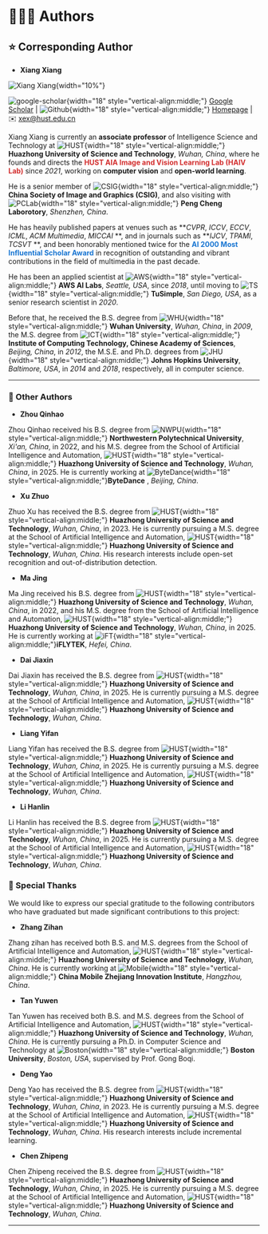 
# 🧑‍🤝‍🧑 Authors

## ⭐ Corresponding Author

- **Xiang Xiang**

![Xiang Xiang](images/corresponding-author.png){width="10%"}

![google-scholar](icons/google-scholar.png){width="18" style="vertical-align:middle;"} [Google Scholar](https://scholar.google.com/citations?hl=zh-CN&user=-D5k5ioAAAAJ) &#124; ![Github](icons/github.png){width="18" style="vertical-align:middle;"} [Homepage](https://eglxiang.github.io/) &#124; ✉️ [xex@hust.edu.cn](mailto:xex@hust.edu.cn)

Xiang Xiang is currently an **associate professor** of Intelligence Science and Technology at ![HUST](icons/hust.png){width="18" style="vertical-align:middle;"}  **Huazhong University of Science and Technology**, *Wuhan, China*, where he founds and directs the <span style="color:#d32f2f">**HUST AIA Image and Vision Learning Lab (HAIV Lab)**</span> since *2021*, working on **computer vision** and **open-world learning**.

He is a senior member of ![CSIG](icons/csig.png){width="18" style="vertical-align:middle;"}  **China Society of Image and Graphics (CSIG)**, and also visiting with ![PCLab](icons/pclab.png){width="18" style="vertical-align:middle;"}  **Peng Cheng Laborotory**, *Shenzhen, China*.

He has heavily published papers at venues such as ***CVPR*, *ICCV*, *ECCV*, *ICML*, *ACM Multimedia*, *MICCAI* **, and in journals such as ***IJCV*, *TPAMI*, *TCSVT* **, and been honorably mentioned twice for the <span style="color:#1976d2">**AI 2000 Most Influential Scholar Award**</span> in recognition of outstanding and vibrant contributions in the field of multimedia in the past decade.

He has been an applied scientist at ![AWS](icons/aws.png){width="18" style="vertical-align:middle;"}  **AWS AI Labs**, *Seattle, USA*, since *2018*, until moving to ![TS](icons/tusimple.png){width="18" style="vertical-align:middle;"}  **TuSimple**, *San Diego, USA*, as a senior research scientist in *2020*.

Before that, he received the B.S. degree from ![WHU](icons/whu.png){width="18" style="vertical-align:middle;"}  **Wuhan University**, *Wuhan, China*, in *2009*, the M.S. degree from ![ICT](icons/ict.png){width="18" style="vertical-align:middle;"}  **Institute of Computing Technology, Chinese Academy of Sciences**, *Beijing, China*, in *2012*, the M.S.E. and Ph.D. degrees from ![JHU](icons/jhu.png){width="18" style="vertical-align:middle;"}  **Johns Hopkins University**, *Baltimore, USA*, in *2014* and *2018*, respectively, all in computer science.

---

### 🤗 Other Authors

- **Zhou Qinhao**

Zhou Qinhao received his B.S. degree from ![NWPU](icons/nwpu.jpg){width="18" style="vertical-align:middle;"}  **Northwestern Polytechnical University**, *Xi'an, China*, in 2022, and his M.S. degree from the School of Artificial Intelligence and Automation, ![HUST](icons/hust.png){width="18" style="vertical-align:middle;"}  **Huazhong University of Science and Technology**, *Wuhan, China*, in 2025. He is currently working at ![ByteDance](icons/bytedance-color.svg){width="18" style="vertical-align:middle;"}**ByteDance** , *Beijing, China*.

- **Xu Zhuo**

Zhuo Xu has received the B.S. degree from ![HUST](icons/hust.png){width="18" style="vertical-align:middle;"}  **Huazhong University of Science and Technology**, *Wuhan, China*, in 2023. He is currently pursuing a M.S. degree at the School of Artificial Intelligence and Automation, ![HUST](icons/hust.png){width="18" style="vertical-align:middle;"}  **Huazhong University of Science and Technology**, *Wuhan, China*. His research interests include open-set recognition and out-of-distribution detection.

- **Ma Jing**

Ma Jing received his B.S. degree from ![HUST](icons/hust.png){width="18" style="vertical-align:middle;"}  **Huazhong University of Science and Technology**, *Wuhan, China*, in 2022, and his M.S. degree from the School of Artificial Intelligence and Automation, ![HUST](icons/hust.png){width="18" style="vertical-align:middle;"}  **Huazhong University of Science and Technology**, *Wuhan, China*, in 2025. He is currently working at ![iFT](icons/iflytek.png){width="18" style="vertical-align:middle;"}**iFLYTEK**, *Hefei, China*.

- **Dai Jiaxin**

Dai Jiaxin has received the B.S. degree from ![HUST](icons/hust.png){width="18" style="vertical-align:middle;"}  **Huazhong University of Science and Technology**, *Wuhan, China*, in 2025. He is currently pursuing a M.S. degree at the School of Artificial Intelligence and Automation, ![HUST](icons/hust.png){width="18" style="vertical-align:middle;"}  **Huazhong University of Science and Technology**, *Wuhan, China*.

- **Liang Yifan**

Liang Yifan has received the B.S. degree from ![HUST](icons/hust.png){width="18" style="vertical-align:middle;"}  **Huazhong University of Science and Technology**, *Wuhan, China*, in 2025. He is currently pursuing a M.S. degree at the School of Artificial Intelligence and Automation, ![HUST](icons/hust.png){width="18" style="vertical-align:middle;"}  **Huazhong University of Science and Technology**, *Wuhan, China*.

- **Li Hanlin**

Li Hanlin has received the B.S. degree from ![HUST](icons/hust.png){width="18" style="vertical-align:middle;"}  **Huazhong University of Science and Technology**, *Wuhan, China*, in 2025. He is currently pursuing a M.S. degree at the School of Artificial Intelligence and Automation, ![HUST](icons/hust.png){width="18" style="vertical-align:middle;"}  **Huazhong University of Science and Technology**, *Wuhan, China*.

### 🙏 Special Thanks

We would like to express our special gratitude to the following contributors who have graduated but made significant contributions to this project:

- **Zhang Zihan**

Zhang zihan has received both B.S. and M.S. degrees from the School of Artificial Intelligence and Automation, ![HUST](icons/hust.png){width="18" style="vertical-align:middle;"}  **Huazhong University of Science and Technology**, *Wuhan, China*. He is currently working at ![Mobile](icons/mobile.png){width="18" style="vertical-align:middle;"}  **China Mobile Zhejiang Innovation Institute**, *Hangzhou, China*.

- **Tan Yuwen**

Tan Yuwen has received both B.S. and M.S. degrees from the School of Artificial Intelligence and Automation, ![HUST](icons/hust.png){width="18" style="vertical-align:middle;"}  **Huazhong University of Science and Technology**, *Wuhan, China*. He is currently pursuing a Ph.D. in Computer Science and Technology at ![Boston](icons/boston.png){width="18" style="vertical-align:middle;"}  **Boston University**, *Boston, USA*, supervised by Prof. Gong Boqi.

- **Deng Yao**

Deng Yao has received the B.S. degree from ![HUST](icons/hust.png){width="18" style="vertical-align:middle;"}  **Huazhong University of Science and Technology**, *Wuhan, China*, in 2023. He is currently pursuing a M.S. degree at the School of Artificial Intelligence and Automation, ![HUST](icons/hust.png){width="18" style="vertical-align:middle;"}  **Huazhong University of Science and Technology**, *Wuhan, China*. His research interests include incremental learning.

- **Chen Zhipeng**

Chen Zhipeng received the B.S. degree from ![HUST](icons/hust.png){width="18" style="vertical-align:middle;"}  **Huazhong University of Science and Technology**, *Wuhan, China*, in 2025. He is currently pursuing a M.S. degree at the School of Artificial Intelligence and Automation, ![HUST](icons/hust.png){width="18" style="vertical-align:middle;"}  **Huazhong University of Science and Technology**, *Wuhan, China*.

---
